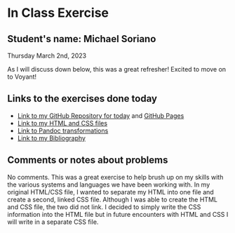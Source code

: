 # In Class Exercise
## Student's name: Michael Soriano 

Thursday March 2nd, 2023 

As I will discuss down below, this was a great refresher! Excited to move on to Voyant!

## Links to the exercises done today 

- [Link to my GitHub Repository for today](https://github.com/mrileysoriano/DHExercise) and [GitHub Pages](https://mrileysoriano.github.io/DHExercise/)
- [Link to my HTML and CSS files](https://mrileysoriano.github.io/DHExercise/exercise2.html)
- [Link to Pandoc transformations](https://github.com/mrileysoriano/DHExercise/blob/gh-pages/pandoc_transformations.zip)
- [Link to my Bibliography](https://mrileysoriano.github.io/DHExercise/bibliography2.html)

## Comments or notes about problems 

No comments. This was a great exercise to help brush up on my skills with the various systems and languages we have been working with. In my original HTML/CSS file, I wanted to separate my HTML into one file and create a second, linked CSS file. Although I was able to create the HTML and CSS file, the two did not link. I decided to simply write the CSS information into the HTML file but in future encounters with HTML and CSS I will write in a separate CSS file. 
